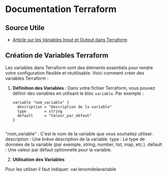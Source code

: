# Documentation Terraform

## Source Utile
- [Article sur les Variables Input et Output dans Terraform](https://devopssec.fr/article/variables-input-output-terraform)

## Création de Variables Terraform

Les variables dans Terraform sont des éléments essentiels pour rendre votre configuration flexible et réutilisable. Voici comment créer des variables Terraform :

1. **Définition des Variables** : Dans votre fichier Terraform, vous pouvez définir des variables en utilisant le bloc `variable`. Par exemple :

   ```hcl
   variable "nom_variable" {
     description = "Description de la variable"
     type        = string
     default     = "Valeur_par_défaut"
   }


"nom_variable" : C'est le nom de la variable que vous souhaitez utiliser.
description : Une brève description de la variable.
type : Le type de données de la variable (par exemple, string, number, list, map, etc.).
default : Une valeur par défaut optionnelle pour la variable.

2. **Utilisation des Variables** 

Pour les utiliser il faut indiquer:
var.lenomdelavariable

